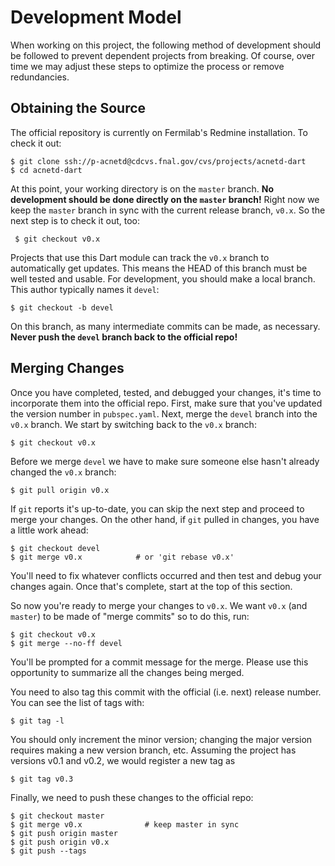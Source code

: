 # Development Model

When working on this project, the following method of
development should be followed to prevent dependent
projects from breaking. Of course, over time we may
adjust these steps to optimize the process or remove
redundancies.

## Obtaining the Source

The official repository is currently on Fermilab's Redmine
installation. To check it out:

    $ git clone ssh://p-acnetd@cdcvs.fnal.gov/cvs/projects/acnetd-dart
    $ cd acnetd-dart

At this point, your working directory is on the `master`
branch. **No development should be done directly on the
`master` branch!** Right now we keep the `master` branch in
sync with the current release branch, `v0.x`. So the next
step is to check it out, too:

     $ git checkout v0.x
 
Projects that use this Dart module can track the `v0.x`
branch to automatically get updates. This means the HEAD
of this branch must be well tested and usable. For
development, you should make a local branch. This author
typically names it `devel`:

    $ git checkout -b devel

On this branch, as many intermediate commits can be made,
as necessary. **Never push the `devel` branch back to the
official repo!**

## Merging Changes

Once you have completed, tested, and debugged your changes,
it's time to incorporate them into the official repo. First,
make sure that you've updated the version number in
`pubspec.yaml`. Next, merge the `devel` branch into the `v0.x`
branch. We start by switching back to the `v0.x` branch:

    $ git checkout v0.x

Before we merge `devel` we have to make sure someone else
hasn't already changed the `v0.x` branch:

    $ git pull origin v0.x

If `git` reports it's up-to-date, you can skip the next step
and proceed to merge your changes. On the other hand, if
`git` pulled in changes, you have a little work ahead:

    $ git checkout devel
    $ git merge v0.x            # or 'git rebase v0.x'

You'll need to fix whatever conflicts occurred and then
test and debug your changes again. Once that's complete,
start at the top of this section.

So now you're ready to merge your changes to `v0.x`. We
want `v0.x` (and `master`) to be made of "merge commits"
so to do this, run:

    $ git checkout v0.x
    $ git merge --no-ff devel

You'll be prompted for a commit message for the merge. Please
use this opportunity to summarize all the changes being merged.

You need to also tag this commit with the official (i.e. next)
release number. You can see the list of tags with:

    $ git tag -l

You should only increment the minor version; changing the
major version requires making a new version branch, etc.
Assuming the project has versions v0.1 and v0.2, we would
register a new tag as

    $ git tag v0.3

Finally, we need to push these changes to the official repo:

    $ git checkout master
    $ git merge v0.x              # keep master in sync
    $ git push origin master
    $ git push origin v0.x
    $ git push --tags